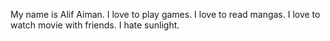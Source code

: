 My name is Alif Aiman.
I love to play games.
I love to read mangas.
I love to watch movie with friends.
I hate sunlight.
